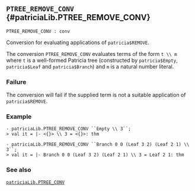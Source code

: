 ## `PTREE_REMOVE_CONV` {#patriciaLib.PTREE_REMOVE_CONV}


```
PTREE_REMOVE_CONV : conv
```



Conversion for evaluating applications of `patricia$REMOVE`.


The conversion `PTREE_REMOVE_CONV` evaluates terms of the form `t \\ m` where `t` is a well-formed Patricia tree (constructed by `patricia$Empty`, `patricia$Leaf` and `patricia$Branch`) and `m` is a natural number literal.

### Failure

The conversion will fail if the supplied term is not a suitable application of `patricia$REMOVE`.

### Example

    
    - patriciaLib.PTREE_REMOVE_CONV ``Empty \\ 3``;
    > val it = |- <{}> \\ 3 = <{}>: thm
    
    - patriciaLib.PTREE_REMOVE_CONV ``Branch 0 0 (Leaf 3 2) (Leaf 2 1) \\ 3``;
    > val it = |- Branch 0 0 (Leaf 3 2) (Leaf 2 1) \\ 3 = Leaf 2 1: thm
    

### See also

[`patriciaLib.PTREE_CONV`](#patriciaLib.PTREE_CONV)

